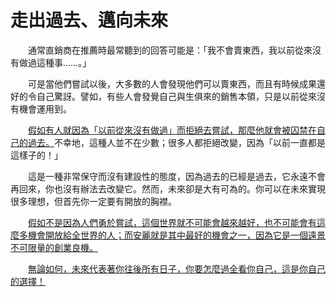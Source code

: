 # 走出過去、邁向未來

&emsp;&emsp;通常直銷商在推薦時最常聽到的回答可能是：「我不會賣東西，我以前從來沒有做過這種事……。」

&emsp;&emsp;可是當他們嘗試以後，大多數的人會發現他們可以賣東西，而且有時候成果還好的令自己驚訝。譬如，有些人會發覺自己與生俱來的銷售本領，只是以前從來沒有機會運用到。

&emsp;&emsp;<u>假如有人就因為「以前從來沒有做過」而拒絕去嘗試，那麼他就會被囚禁在自己的過去。</u>不幸地，這種人並不在少數；很多人都拒絕改變，因為「以前一直都是這樣子的！」

&emsp;&emsp;這是一種非常保守而沒有建設性的態度，因為過去的已經是過去，它永遠不會再回來，你也沒有辦法去改變它。然而，未來卻是大有可為的。你可以在未來實現很多理想，但首先你一定要有開放的胸襟。

&emsp;&emsp;<u>假如不是因為人們勇於嘗試，這個世界就不可能會越來越好，也不可能會有這麼多機會開放給全世界的人；而安麗就是其中最好的機會之一，因為它是一個遠景不可限量的創業良機。</u>

&emsp;&emsp;<u>無論如何，未來代表著你往後所有日子，你要怎麼過全看你自己，這是你自己的選擇！</u>
